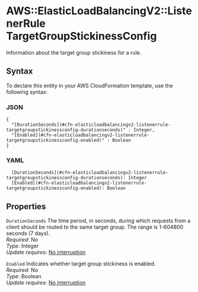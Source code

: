 # AWS::ElasticLoadBalancingV2::ListenerRule TargetGroupStickinessConfig<a name="aws-properties-elasticloadbalancingv2-listenerrule-targetgroupstickinessconfig"></a>

Information about the target group stickiness for a rule\.

## Syntax<a name="aws-properties-elasticloadbalancingv2-listenerrule-targetgroupstickinessconfig-syntax"></a>

To declare this entity in your AWS CloudFormation template, use the following syntax:

### JSON<a name="aws-properties-elasticloadbalancingv2-listenerrule-targetgroupstickinessconfig-syntax.json"></a>

```
{
  "[DurationSeconds](#cfn-elasticloadbalancingv2-listenerrule-targetgroupstickinessconfig-durationseconds)" : Integer,
  "[Enabled](#cfn-elasticloadbalancingv2-listenerrule-targetgroupstickinessconfig-enabled)" : Boolean
}
```

### YAML<a name="aws-properties-elasticloadbalancingv2-listenerrule-targetgroupstickinessconfig-syntax.yaml"></a>

```
  [DurationSeconds](#cfn-elasticloadbalancingv2-listenerrule-targetgroupstickinessconfig-durationseconds): Integer
  [Enabled](#cfn-elasticloadbalancingv2-listenerrule-targetgroupstickinessconfig-enabled): Boolean
```

## Properties<a name="aws-properties-elasticloadbalancingv2-listenerrule-targetgroupstickinessconfig-properties"></a>

`DurationSeconds` <a name="cfn-elasticloadbalancingv2-listenerrule-targetgroupstickinessconfig-durationseconds"></a>
The time period, in seconds, during which requests from a client should be routed to the same target group\. The range is 1\-604800 seconds \(7 days\)\.  
_Required_: No  
_Type_: Integer  
_Update requires_: [No interruption](https://docs.aws.amazon.com/AWSCloudFormation/latest/UserGuide/using-cfn-updating-stacks-update-behaviors.html#update-no-interrupt)

`Enabled` <a name="cfn-elasticloadbalancingv2-listenerrule-targetgroupstickinessconfig-enabled"></a>
Indicates whether target group stickiness is enabled\.  
_Required_: No  
_Type_: Boolean  
_Update requires_: [No interruption](https://docs.aws.amazon.com/AWSCloudFormation/latest/UserGuide/using-cfn-updating-stacks-update-behaviors.html#update-no-interrupt)
